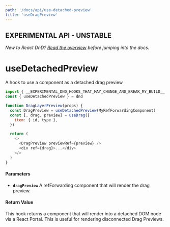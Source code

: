 ```yaml
---
path: '/docs/api/use-detached-preview'
title: 'useDragPreview'
---
```


## EXPERIMENTAL API - UNSTABLE

_New to React DnD? [Read the overview](/docs/overview) before jumping into the docs._

# useDetachedPreview

A hook to use a component as a detached drag preview

```js
import { __EXPERIMENTAL_DND_HOOKS_THAT_MAY_CHANGE_AND_BREAK_MY_BUILD__ as dnd } from 'react-dnd'
const { useDetachedPreview } = dnd

function DragLayerPreview(props) {
  const DragPreview = useDetachedPreview(MyRefForwardingComponent)
  const [, drag, preview] = useDrag({
    item: { id, type },
  })

  return (
    <>
      <DragPreview previewRef={preview} />
      <div ref={drag}>...</div>
    </>
  )
}
```

#### Parameters

- **`dragPreview`** A refForwarding component that will render the drag preview.

#### Return Value

This hook returns a component that will render into a detached DOM node via a React Portal. This is useful for rendering disconnected Drag Previews.
